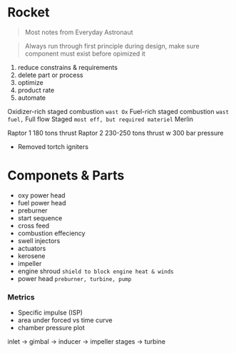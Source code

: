 # Rocket

> Most notes from Everyday Astronaut

> Always run through first principle during design, make sure component must exist before opimized it

1. reduce constrains & requirements
2. delete part or process
3. optimize
4. product rate
5. automate

Oxidizer-rich staged combustion `wast Ox`
Fuel-rich staged combustion `wast fuel,`
Full flow Staged `most eff, but required materiel`
Merlin 

Raptor 1 180 tons thrust
Raptor 2 230-250 tons thrust w 300 bar pressure
- Removed tortch igniters

# Componets & Parts
- oxy power head
- fuel power head
- preburner
- start sequence
- cross feed
- combustion effeciency
- swell injectors
- actuators
- kerosene
- impeller
- engine shroud `shield to block engine heat & winds`
- power head `preburner, turbine, pump`

### Metrics
- Specific impulse (ISP)
- area under forced vs time curve
- chamber pressure plot

inlet -> gimbal -> inducer -> impeller stages -> turbine